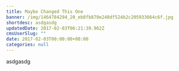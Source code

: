 ```yaml
---
title: Maybe Changed This One
banner: /img/1464784294_20_eb8fb870e248df524b2c205933664c6f.jpg
shortdesc: asdgasdg
updatedDate: 2017-02-03T06:21:39.962Z
cmsUserSlug: ""
date: 2017-02-03T00:00:00+08:00
categories: null
---
```


asdgasdg